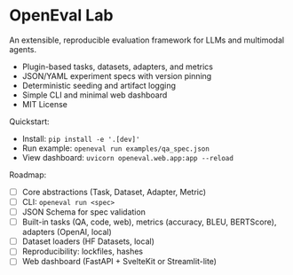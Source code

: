 # OpenEval Lab

An extensible, reproducible evaluation framework for LLMs and multimodal agents.

- Plugin-based tasks, datasets, adapters, and metrics
- JSON/YAML experiment specs with version pinning
- Deterministic seeding and artifact logging
- Simple CLI and minimal web dashboard
- MIT License

Quickstart:
- Install: `pip install -e '.[dev]'`
- Run example: `openeval run examples/qa_spec.json`
- View dashboard: `uvicorn openeval.web.app:app --reload`

Roadmap:
- [ ] Core abstractions (Task, Dataset, Adapter, Metric)
- [ ] CLI: `openeval run <spec>`
- [ ] JSON Schema for spec validation
- [ ] Built-in tasks (QA, code, web), metrics (accuracy, BLEU, BERTScore), adapters (OpenAI, local)
- [ ] Dataset loaders (HF Datasets, local)
- [ ] Reproducibility: lockfiles, hashes
- [ ] Web dashboard (FastAPI + SvelteKit or Streamlit-lite)
